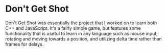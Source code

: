# Don't Get Shot

Don't Get Shot was essentially the project that I worked on to learn both C++ and JavaScript. It's a fairly simple game, but features some functionality that is useful to learn in any language such as mouse input, rotating and moving towards a position, and utilizing delta time rather than frames for delays.
